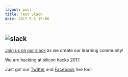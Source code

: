 ```yaml
---
layout: post
title: Taut Slack
date: 2017-5-6 15:00
---
```

![slack](http://i.imgur.com/rQXgqfK.png)
------------------------
[Join us on our slack](https://publicslack.com/slacks/taut-tech/invites/new) as we create our learning community!

We are hacking at silicon hacks 2017.

Just got our [Twitter](https://twitter.com/TautTech) and [Facebook](https://www.facebook.com/Taut.tech/) live too!

